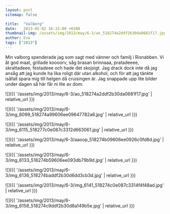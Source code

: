 ```yaml
---
layout: post
sitemap: false

title:  "Valborg"
date:   2013-05-02 16:15:00 +0100
thumbnail-img: /assets/img/2013/may/6-3/ao_518274a2ddf2b30da0681f17.jpg
author: Eva
tags: ["2013"]
---
```


Min valborg spenderade jag som sagt med vänner och familj i Risnabben. Vi åt god maat, grillade koooorv, såg brasan brinnaaa, pratadeeee, skrattadeee, festadeee och hade det skojsigt. Jag drack dock inte då jag ansåg att jag kunde ha lika roligt där utan alkohol, och för att jag tänkte isåfall spara mig till helgen då cruisingen är. Jag snappade upp lite bilder under dagen så här får ni lite av dom:

![]({{ '/assets/img/2013/may/6-3/ao_518274a2ddf2b30da0681f17.jpg'  | relative_url }})

![]({{ '/assets/img/2013/may/6-3/img_6099_518274a99606ee09647782a6.jpg'  | relative_url }})

![]({{ '/assets/img/2013/may/6-3/img_6115_518277c0e087c3312d663061.jpg'  | relative_url }})

![]({{ '/assets/img/2013/may/6-3/aaoop_518274b09606ee0926c0fd8d.jpg'  | relative_url }})

![]({{ '/assets/img/2013/may/6-3/img_6133_518274b59606ee093db79b9d.jpg'  | relative_url }})

![]({{ '/assets/img/2013/may/6-3/img_6136_518274baddf2b30d6dd3cb3d.jpg'  | relative_url }})

![]({{ '/assets/img/2013/may/6-3/img_6141_518274c0e087c3314f4f48ad.jpg'  | relative_url }})

![]({{ '/assets/img/2013/may/6-3/img_6158_518274c9ddf2b30d8a149b5e.jpg'  | relative_url }})

